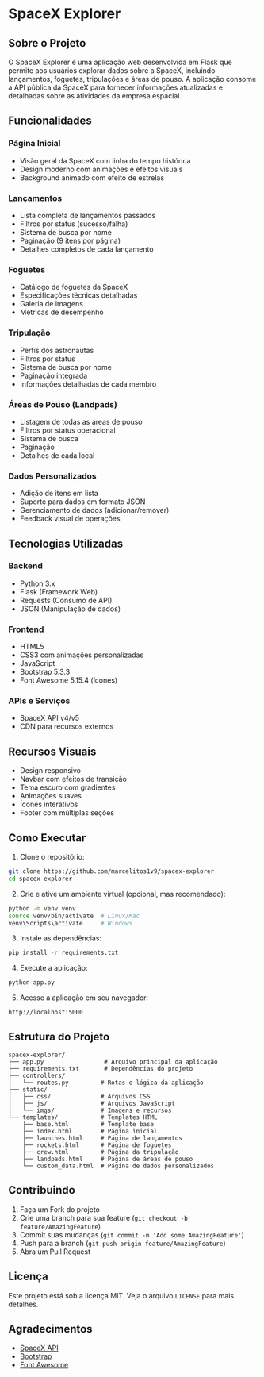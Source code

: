 # SpaceX Explorer

## Sobre o Projeto

O SpaceX Explorer é uma aplicação web desenvolvida em Flask que permite aos usuários explorar dados sobre a SpaceX, incluindo lançamentos, foguetes, tripulações e áreas de pouso. A aplicação consome a API pública da SpaceX para fornecer informações atualizadas e detalhadas sobre as atividades da empresa espacial.

## Funcionalidades

### Página Inicial
- Visão geral da SpaceX com linha do tempo histórica
- Design moderno com animações e efeitos visuais
- Background animado com efeito de estrelas

### Lançamentos
- Lista completa de lançamentos passados
- Filtros por status (sucesso/falha)
- Sistema de busca por nome
- Paginação (9 itens por página)
- Detalhes completos de cada lançamento

### Foguetes
- Catálogo de foguetes da SpaceX
- Especificações técnicas detalhadas
- Galeria de imagens
- Métricas de desempenho

### Tripulação
- Perfis dos astronautas
- Filtros por status
- Sistema de busca por nome
- Paginação integrada
- Informações detalhadas de cada membro

### Áreas de Pouso (Landpads)
- Listagem de todas as áreas de pouso
- Filtros por status operacional
- Sistema de busca
- Paginação
- Detalhes de cada local

### Dados Personalizados
- Adição de itens em lista
- Suporte para dados em formato JSON
- Gerenciamento de dados (adicionar/remover)
- Feedback visual de operações

## Tecnologias Utilizadas

### Backend
- Python 3.x
- Flask (Framework Web)
- Requests (Consumo de API)
- JSON (Manipulação de dados)

### Frontend
- HTML5
- CSS3 com animações personalizadas
- JavaScript
- Bootstrap 5.3.3
- Font Awesome 5.15.4 (ícones)

### APIs e Serviços
- SpaceX API v4/v5
- CDN para recursos externos

## Recursos Visuais
- Design responsivo
- Navbar com efeitos de transição
- Tema escuro com gradientes
- Animações suaves
- Ícones interativos
- Footer com múltiplas seções

## Como Executar

1. Clone o repositório:
```bash
git clone https://github.com/marcelitos1v9/spacex-explorer
cd spacex-explorer
```

2. Crie e ative um ambiente virtual (opcional, mas recomendado):
```bash
python -m venv venv
source venv/bin/activate  # Linux/Mac
venv\Scripts\activate     # Windows
```

3. Instale as dependências:
```bash
pip install -r requirements.txt
```

4. Execute a aplicação:
```bash
python app.py
```

5. Acesse a aplicação em seu navegador:
```
http://localhost:5000
```

## Estrutura do Projeto
```
spacex-explorer/
├── app.py                 # Arquivo principal da aplicação
├── requirements.txt       # Dependências do projeto
├── controllers/          
│   └── routes.py         # Rotas e lógica da aplicação
├── static/
│   ├── css/              # Arquivos CSS
│   ├── js/               # Arquivos JavaScript
│   └── imgs/             # Imagens e recursos
└── templates/            # Templates HTML
    ├── base.html         # Template base
    ├── index.html        # Página inicial
    ├── launches.html     # Página de lançamentos
    ├── rockets.html      # Página de foguetes
    ├── crew.html         # Página da tripulação
    ├── landpads.html     # Página de áreas de pouso
    └── custom_data.html  # Página de dados personalizados
```

## Contribuindo

1. Faça um Fork do projeto
2. Crie uma branch para sua feature (`git checkout -b feature/AmazingFeature`)
3. Commit suas mudanças (`git commit -m 'Add some AmazingFeature'`)
4. Push para a branch (`git push origin feature/AmazingFeature`)
5. Abra um Pull Request

## Licença

Este projeto está sob a licença MIT. Veja o arquivo `LICENSE` para mais detalhes.

## Agradecimentos

- [SpaceX API](https://github.com/r-spacex/SpaceX-API)
- [Bootstrap](https://getbootstrap.com)
- [Font Awesome](https://fontawesome.com)
